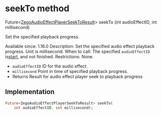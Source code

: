 


# seekTo method








Future&lt;[ZegoAudioEffectPlayerSeekToResult](../../zego_uikit_prebuilt_live_audio_room/ZegoAudioEffectPlayerSeekToResult-class.md)> seekTo
(int audioEffectID, int millisecond)





<p>Set the specified playback progress.</p>
<p>Available since: 1.16.0
Description: Set the specified audio effect playback progress. Unit is millisecond.
When to call: The specified <code>audioEffectID</code> is<a href="../../zego_uikit_prebuilt_live_audio_room/ZegoAudioEffectPlayer/start.md">start</a>, and not finished.
Restrictions: None.</p>
<ul>
<li><code>audioEffectID</code> ID for the audio effect.</li>
<li><code>millisecond</code> Point in time of specified playback progress.</li>
<li>Returns Result for audio effect player seek to playback progress</li>
</ul>



## Implementation

```dart
Future<ZegoAudioEffectPlayerSeekToResult> seekTo(
    int audioEffectID, int millisecond);
```







